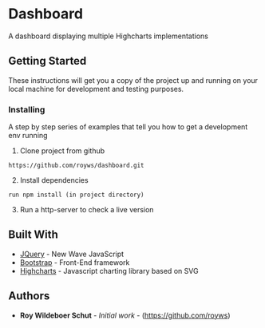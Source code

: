 # Dashboard

A dashboard displaying multiple Highcharts implementations

## Getting Started

These instructions will get you a copy of the project up and running on your local machine for development and testing purposes.

### Installing

A step by step series of examples that tell you how to get a development env running

1. Clone project from github

```
https://github.com/royws/dashboard.git
```

2. Install dependencies

```
run npm install (in project directory)
```

3. Run a http-server to check a live version

## Built With

* [JQuery](https://github.com/jquery/jquery) - New Wave JavaScript
* [Bootstrap](https://github.com/twbs/bootstrap) - Front-End framework
* [Highcharts](https://github.com/highcharts/highcharts) - Javascript charting library based on SVG

## Authors

* **Roy Wildeboer Schut** - *Initial work* - (https://github.com/royws)
